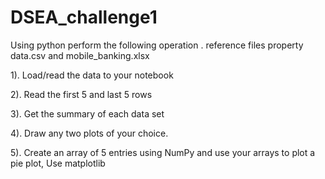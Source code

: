# DSEA_challenge1
Using python perform the following operation .
reference files  property data.csv
and  mobile_banking.xlsx 


1). Load/read the data to your notebook

2). Read the first 5 and last 5 rows

3). Get the summary of each data set

4). Draw any two plots of your choice.

5). Create an array of 5 entries using NumPy and use your arrays to plot a pie plot, Use matplotlib
